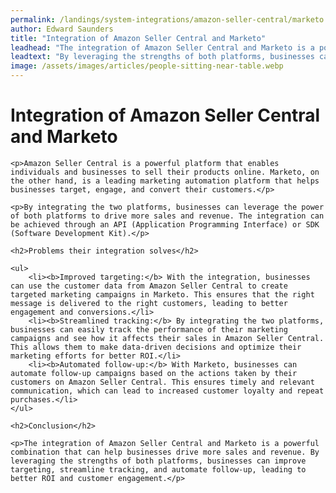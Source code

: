 ```yaml
---
permalink: /landings/system-integrations/amazon-seller-central/marketo
author: Edward Saunders
title: "Integration of Amazon Seller Central and Marketo"
leadhead: "The integration of Amazon Seller Central and Marketo is a powerful combination that can help businesses drive more sales and revenue"
leadtext: "By leveraging the strengths of both platforms, businesses can improve targeting, streamline tracking, and automate follow-up, leading to better ROI and customer engagement."
image: /assets/images/articles/people-sitting-near-table.webp
---
```

<div class="arttext">
    <h1>Integration of Amazon Seller Central and Marketo</h1>

    <p>Amazon Seller Central is a powerful platform that enables individuals and businesses to sell their products online. Marketo, on the other hand, is a leading marketing automation platform that helps businesses target, engage, and convert their customers.</p>

    <p>By integrating the two platforms, businesses can leverage the power of both platforms to drive more sales and revenue. The integration can be achieved through an API (Application Programming Interface) or SDK (Software Development Kit).</p>

    <h2>Problems their integration solves</h2>

    <ul>
        <li><b>Improved targeting:</b> With the integration, businesses can use the customer data from Amazon Seller Central to create targeted marketing campaigns in Marketo. This ensures that the right message is delivered to the right customers, leading to better engagement and conversions.</li>
        <li><b>Streamlined tracking:</b> By integrating the two platforms, businesses can easily track the performance of their marketing campaigns and see how it affects their sales in Amazon Seller Central. This allows them to make data-driven decisions and optimize their marketing efforts for better ROI.</li>
        <li><b>Automated follow-up:</b> With Marketo, businesses can automate follow-up campaigns based on the actions taken by their customers on Amazon Seller Central. This ensures timely and relevant communication, which can lead to increased customer loyalty and repeat purchases.</li>
    </ul>

    <h2>Conclusion</h2>

    <p>The integration of Amazon Seller Central and Marketo is a powerful combination that can help businesses drive more sales and revenue. By leveraging the strengths of both platforms, businesses can improve targeting, streamline tracking, and automate follow-up, leading to better ROI and customer engagement.</p>

</div>